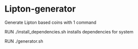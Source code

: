 # Lipton-generator
Generate Lipton based coins with 1 command


RUN
./install_dependencies.sh        installs dependencies for system 

RUN 
./generator.sh 
